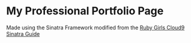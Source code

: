 # My Professional Portfolio Page

Made using the Sinatra Framework modified from the [Ruby Girls Cloud9 Sinatra Guide](http://railsgirls-bne.github.io/sinatra-app-guide)
